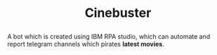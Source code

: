 # <p align="center">Cinebuster<p>
A bot which is created using IBM RPA studio, which can automate and report telegram channels which pirates **latest movies**.
